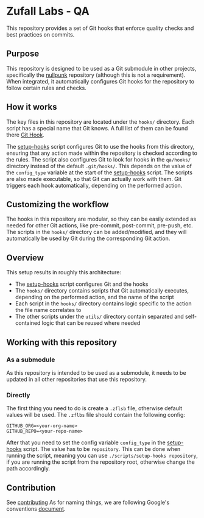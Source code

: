 # Zufall Labs - QA

This repository provides a set of Git hooks that enforce quality checks and best practices on commits.

## Purpose

This repository is designed to be used as a Git submodule in other projects, specifically
the [nullpunk](https://github.com/zufall-labs/nullpunkt) repository (although this is not a requirement).
When integrated, it automatically configures Git hooks for the repository to follow certain rules and checks.

## How it works

The key files in this repository are located under the `hooks/` directory.
Each script has a special name that Git knows.
A full list of them can be found there [Git Hook](https://git-scm.com/book/ms/v2/Customizing-Git-Git-Hooks).

The [setup-hooks](scripts/setup-hooks) script configures Git to use the hooks from this directory,
ensuring that any action made within the repository is checked according to the rules.
The script also configures Git to look for hooks in the `qa/hooks/` directory instead of the default `.git/hooks/`.
This depends on the value of the `config_type` variable at the start of the [setup-hooks](scripts/setup-hooks) script.
The scripts are also made executable, so that Git can actually work with them.
Git triggers each hook automatically, depending on the performed action.

## Customizing the workflow

The hooks in this repository are modular, so they can be easily extended as needed for other Git actions, like
pre-commit, post-commit, pre-push, etc. The scripts in the `hooks/` directory can be added/modified, and they will
automatically be used by Git during the corresponding Git action.

## Overview

This setup results in roughly this architecture:

- The [setup-hooks](scripts/setup-hooks) script configures Git and the hooks
- The `hooks/` directory contains scripts that Git automatically executes, depending on the performed action, and the
  name of the script
- Each script in the `hooks/` directory contains logic specific to the action the file name correlates to
- The other scripts under the `utils/` directory contain separated and self-contained logic that can be reused where
  needed

## Working with this repository

### As a submodule

As this repository is intended to be used as a submodule, it needs to be updated in all other repositories that use this
repository.

### Directly

The first thing you need to do is create a `.zflsb` file, otherwise default values will be used.
The `.zflbs` file should contain the following config:

```
GITHUB_ORG=<your-org-name>
GITHUB_REPO=<your-repo-name>
```

After that you need to set the config variable `config_type` in the [setup-hooks](scripts/setup-hooks)
script. The value has to be `repository`. This can be done when running the script, meaning you can use
`./scripts/setup-hooks repository`, if you are running the script from the repository root, otherwise change the path
accordingly.

## Contribution

See [contributing](https://github.com/zufall-labs/.github/blob/main/CONTRIBUTING.md)
As for naming things, we are following Google's
conventions [document](https://google.github.io/styleguide/shellguide.html#s7-naming-conventions).
